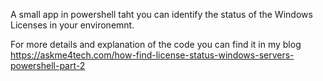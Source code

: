 A small app in powershell taht you can identify the status of the Windows Licenses in your environemnt.

For more details and explanation of the code you can find it in my blog https://askme4tech.com/how-find-license-status-windows-servers-powershell-part-2
